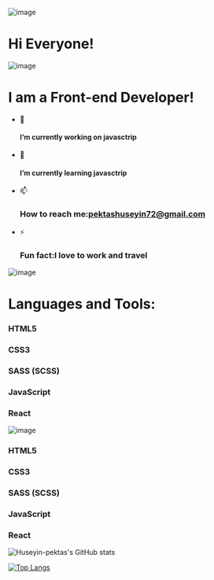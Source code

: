   ![image](https://camo.githubusercontent.com/8e51b9591bedfccc9e5a5d3f106ef81018b8ff8941af57a5abb8b46366e75e1a/68747470733a2f2f7777772e656d6f6a69616c6c2e636f6d2f696d616765732f36302f74656c656772616d2f31663931642e676966)
 <h1>Hi Everyone! </h1>



 ![image](https://camo.githubusercontent.com/8e51b9591bedfccc9e5a5d3f106ef81018b8ff8941af57a5abb8b46366e75e1a/68747470733a2f2f7777772e656d6f6a69616c6c2e636f6d2f696d616765732f36302f74656c656772616d2f31663931642e676966) <h1> I am a Front-end Developer! </h1>


- 🔭  <h4> I’m currently working on javasctrip</h4>
- 🌱  <h4> I’m currently learning javasctrip</h4>
- 📫 <h3>How to reach me:<a href="pektashuseyin72@gmail.com">pektashuseyin72@gmail.com</a></h3> 
- ⚡  <h3>Fun fact:I love to work and travel</h3>

![image](https://camo.githubusercontent.com/0b18a88610d111a97b991f2da1caecfca019746192cf8d330e7e25e6bc24491b/68747470733a2f2f7777772e656d6f6a69616c6c2e636f6d2f696d616765732f36302f74656c656772616d2f31663563322e676966)
<h1>Languages and Tools:</h1> 

<h3>HTML5</h3><h3>CSS3</h3><h3>SASS (SCSS)</h3><h3>JavaScript</h3><h3>React</h3>    


![image](https://camo.githubusercontent.com/74daecca274c1ad3f7de7e4a6247c121cdd0bb63f6b6e8784e28fdea2b2ba55d/68747470733a2f2f7777772e656d6f6a69616c6c2e636f6d2f696d616765732f36302f74656c656772616d2f31663434392e676966)<h3>HTML5</h3><h3>CSS3</h3><h3>SASS (SCSS)</h3><h3>JavaScript</h3><h3>React</h3>    
 



![Huseyin-pektas's GitHub stats](https://github-readme-stats.vercel.app/api?username=Huseyin-pektas&show_icons=true&theme=radical)



[![Top Langs](https://github-readme-stats.vercel.app/api/top-langs/?username=Huseyin-pektas&layout=compact)](https://github.com/Huseyin-pektas/github-readme-stats)
